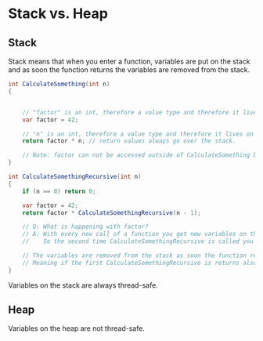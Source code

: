 # Stack vs. Heap

## Stack

Stack means that when you enter a function, variables are put on the stack and as soon the function returns the variables are removed from the stack.

```csharp
int CalculateSomething(int n)
{


    // "factor" is an int, therefore a value type and therefore it lives on the stack.
    var factor = 42;

    // "n" is an int, therefore a value type and therefore it lives on the stack.
    return factor * n; // return values always go over the stack.

    // Note: factor can not be accessed outside of CalculateSomething because it lives on the stack of CalculateSomething.
}
```

```csharp
int CalculateSomethingRecursive(int n)
{
    if (n == 0) return 0;

    var factor = 42;
    return factor * CalculateSomethingRecursive(n - 1);

    // Q: What is happening with factor?
    // A: With every new call of a function you get new variables on the stack. 
    //    So the second time CalculateSomethingRecursive is called you get a second intance of the factor variable on the stack.

    // The variables are removed from the stack as soon the function returns. 
    // Meaning if the first CalculateSomethingRecursive is returns also the first factor variable will be removed from the stack.
}
```

Variables on the stack are always thread-safe.

## Heap

Variables on the heap are not thread-safe.
